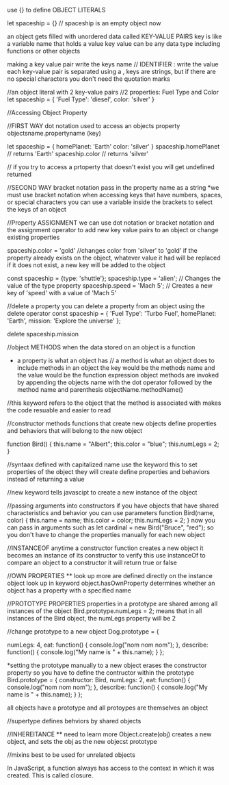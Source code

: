 use {} to define OBJECT LITERALS 

let spaceship = {} // spaceship is an empty object now

an object gets filled with unordered data called KEY-VALUE PAIRS
key is like a variable name that holds a value 
key value can be any data type including functions or other objects 

making a key value pair 
write the keys name // IDENTIFIER
:
write the value
each key-value pair is separated using a , 
keys are strings, but if there are no special characters you don't need the quotation marks 

//an object literal with 2 key-value pairs 
//2 properties: Fuel Type and Color 
let spaceship = {
    'Fuel Type': 'diesel',
    color: 'silver'
}

//Accessing Object Property

//FIRST WAY dot notation
used to access an objects property
objectsname.propertyname (key)

let spaceship = {
    homePlanet: 'Earth'
    color: 'silver'
}
spaceship.homePlanet // returns 'Earth'
spaceship.color // returns 'silver'

// if you try to access a prtoperty that doesn't exist you will get undefined returned 


//SECOND WAY bracket notation 
pass in the property name as a string 
*we must use bracket notation when accessing keys that have numbers, spaces, or special characters 
you can use a variable inside the brackets to select the keys of an object 

//Property ASSIGNMENT 
we can use dot notation or bracket notation and the assignment operator to add new key value pairs to an object or change existing properties 

spaceship.color = 'gold'
//changes color from 'silver' to 'gold'
if the property already exists on the object, whatever value it had will be replaced 
if it does not exist, a new key will be added to the object 

const spaceship = {type: 'shuttle'};
spaceship.type = 'alien'; // Changes the value of the type property
spaceship.speed = 'Mach 5'; // Creates a new key of 'speed' with a value of 'Mach 5'

//delete a property
you can delete a property from an object using the delete operator 
const spaceship = {
  'Fuel Type': 'Turbo Fuel',
  homePlanet: 'Earth',
  mission: 'Explore the universe' 
};

delete spaceship.mission 

//object METHODS
when the data stored on an object is a function 
* a property is what an object has // a method is what an object does 
to include methods in an object the key would be the methods name and the value would be the function expression 
object methods are invoked by appending the objects name with the dot operator followed by the method name and parenthesis 
objectName.methodName()

//this keyword
refers to the object that the method is associated with 
makes the code resuable and easier to read 

//constructor methods 
functions that create new objects 
define properties and behaviors that will belong to the new object 

function Bird() {
  this.name = "Albert";
  this.color = "blue";
  this.numLegs = 2;
}

//syntaax 
defined with capitalized name 
use the keyword this to set properties of the object they will create 
define properties and behaviors instead of returning a value 

//new keyword
tells javascipt to create a new instance of the object

//passing arguments into constructors 
if you have objects that have shared characteristics and behavior you can use parameters 
function Bird(name, color) {
  this.name = name;
  this.color = color;
  this.numLegs = 2;
}
now you can pass in arguments such as 
let cardinal = new Bird("Bruce", "red");
so you don't have to change the properties manually for each new object 

//INSTANCEOF
anytime a constructor function creates a new object it becomes an instance of its constructor 
to verify this use instanceOf to compare an object to a constructor 
it will return true or false 

//OWN PROPERTIES ** look up more 
are defined directly on the instance object 
look up in keyword 
object.hasOwnProperty determines whether an object has a property with a specified name 

//PROTOTYPE PROPERTIES
properties in a prototype are shared among all instances of the object 
Bird.prototype.numLegs = 2;
means that in all instances of the Bird object, the numLegs property will be 2 

//change prototype to a new object
Dog.prototype = {

  numLegs: 4,
  eat: function() {
    console.log("nom nom nom");
  },
  describe: function() {
    console.log("My name is " + this.name);
  }
};

*setting the prototype manually to a new object erases the constructor property so you have to define the contructor within the prototype
Bird.prototype = {
  constructor: Bird,
  numLegs: 2,
  eat: function() {
    console.log("nom nom nom");
  },
  describe: function() {
    console.log("My name is " + this.name); 
  }
};

all objects have a prototype and all protoypes are themselves an object 

//supertype 
defines behviors by shared objects

//INHEREITANCE ** need to learn more
Object.create(obj) creates a new object, and sets the obj as the new objecst prototype 

//mixins 
best to be used for unrelated objects 

 In JavaScript, a function always has access to the context in which it was created. This is called closure.